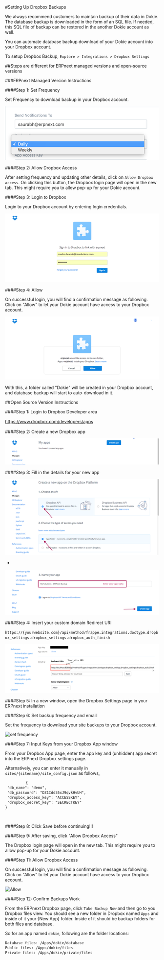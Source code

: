 <!-- add-breadcrumbs -->
#Setting Up Dropbox Backups

We always recommend customers to maintain backup of their data in Dokie. The database backup is downloaded in the form of an SQL file. If needed, this SQL file of backup can be restored in the another Dokie account as well.

You can automate database backup download of your Dokie account into your Dropbox account.

To setup Dropbox Backup,
`Explore > Integrations > Dropbox Settings`

##Steps are different for ERPnext managed versions and open-source versions

###ERPnext Managed Version Instructions

####Step 1: Set Frequency

Set Frequency to download backup in your Dropbox account.

<img class="screenshot" alt="set frequency" src="../assets/integrations/setup-backup-frequency.png">

####Step 2: Allow Dropbox Access

After setting frequency and updating other details, click on `Allow Dropbox access`. On clicking this button, the Dropbox login page will open in the new tab. This might require you to allow pop-up for your Dokie account.

####Step 3: Login to Dropbox

Login to your Dropbox account by entering login credentials.

<img class="screenshot" alt="Login" src="../assets/integrations/dropbox-2.png">

####Step 4: Allow

On successful login, you will find a confirmation message as following. Click on "Allow" to let your Dokie account have access to your Dropbox account.

<img class="screenshot" alt="Allow" src="../assets/integrations/dropbox-3.png">

With this, a folder called "Dokie" will be created in your Dropbox account, and database backup will start to auto-download in it.


##Open Source Version Instructions

####Step 1: Login to Dropbox Developer area

<a href="https://www.dropbox.com/developers/apps" target="_blank" style="line-height: 1.42857143;">https://www.dropbox.com/developers/apps</a>

####Step 2: Create a new Dropbox app

<img class="screenshot" alt="Create new" src="../assets/integrations/dropbox-open-3.png">

####Step 3: Fill in the details for your new app

<img class="screenshot" alt="Choose Dropbox API and type as APP Folder" src="../assets/integrations/dropbox-open-1.png">

-
<img class="screenshot" alt="Setup APP Name" src="../assets/integrations/dropbox-open-2.png">

####Step 4: Insert your custom domain Redirect URI

`https://{yourwebsite.com}/api/method/frappe.integrations.doctype.dropbox_settings.dropbox_settings.dropbox_auth_finish`

<img class="screenshot" alt="Set Redirect URL" src="../assets/integrations/dropbox_redirect_uri.png">

####Step 5: In a new window, open the Dropbox Settings page in your ERPnext installation

####Step 6: Set backup frequency and email

Set the frequency to download your site backups to your Dropbox account.

<img class="screenshot" alt="set frequency" src="/docs/assets/img/setup/integrations/setup-backup-frequency.png">

####Step 7: Input Keys from your Dropbox App window

From your Dropbox App page, enter the app key and (unhidden) app secret into the ERPnext Dropbox settings page.

Alternatively, you can enter it manually in `sites/{sitename}/site_config.json` as follows,

<div>
	<pre>
		<code>{ 
 "db_name": "demo", 
 "db_password": "DZ1Idd55xJ9qvkHvUH", 
 "dropbox_access_key": "ACCESSKEY", 
 "dropbox_secret_key": "SECRECTKEY" 
} 		
		</code>
	</pre>
</div>

####Step 8: Click Save before continuing!!!

####Step 9: After saving, click "Allow Dropbox Access"

The Dropbox login page will open in the new tab. This might require you to allow pop-up for your Dokie account.

####Step 11: Allow Dropbox Access

On successful login, you will find a confirmation message as following. Click on "Allow" to let your Dokie account have access to your Dropbox account.

<img class="screenshot" alt="Allow" src="/docs/assets/img/setup/integrations/dropbox-3.png">

####Step 12: Confirm Backups Work

From the ERPnext Dropbox page, click `Take Backup Now` and then go to you Dropbox files view. You should see a new folder in Dropbox named `Apps` and inside of it your {New App} folder. Inside of it should be backup folders for both files and database.

So for an app named `dokie`, following are the folder locations:

```
Database files: /Apps/dokie/database
Public files: /Apps/dokie/files
Private files: /Apps/dokie/private/files
```
